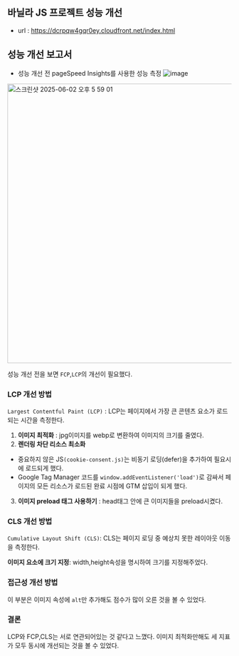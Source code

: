## 바닐라 JS 프로젝트 성능 개선
- url : https://dcrpqw4gqr0ey.cloudfront.net/index.html

## 성능 개선 보고서
- 성능 개선 전 pageSpeed Insights를 사용한 성능 측정
![image](https://github.com/user-attachments/assets/3d4a9f3c-4935-4501-aa56-632cd7442ec8)

<img width="627" alt="스크린샷 2025-06-02 오후 5 59 01" src="https://github.com/user-attachments/assets/cfa09ef7-2825-4e9c-8b0f-a644a59854ed" />


성능 개선 전을 보면 `FCP`,`LCP`의 개선이 필요했다.

### LCP 개선 방법
`Largest Contentful Paint (LCP)` : LCP는 페이지에서 가장 큰 콘텐츠 요소가 로드되는 시간을 측정한다.
1. **이미지 최적화** : jpg이미지를 webp로 변환하여 이미지의 크기를 줄였다.
2. **렌더링 차단 리소스 최소화**
-  중요하지 않은 JS`(cookie-consent.js)`는 비동기 로딩(defer)을 추가하여 필요시에 로드되게 했다.
 - Google Tag Manager 코드를 `window.addEventListener('load')`로 감싸서 페이지의 모든 리소스가 로드된 완료 시점에 GTM 삽입이 되게 했다.
3. **이미지 preload 태그 사용하기** : head태그 안에 큰 이미지들을 preload시켰다.


### CLS 개선 방법
`Cumulative Layout Shift (CLS)`: CLS는 페이지 로딩 중 예상치 못한 레이아웃 이동을 측정한다.

**이미지 요소에 크기 지정**: width,height속성을 명시하여 크기를 지정해주었다.

### 접근성 개선 방법

이 부분은 이미지 속성에 `alt`만 추가해도 점수가 많이 오른 것을 볼 수 있었다.

### 결론
LCP와 FCP,CLS는 서로 연관되어있는 것 같다고 느꼈다.
이미지 최적화만해도 세 지표가 모두 동시에 개선되는 것을 볼 수 있었다.
